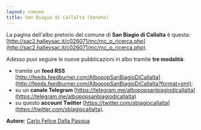 ```yaml
---
layout: comune
title: San Biagio di Callalta (Veneto)
---
```


La pagina dell'albo pretorio del comune di **San Biagio di Callalta** è questa: [http://sac2.halleysac.it/c026071/mc/mc_p_ricerca.php](http://sac2.halleysac.it/c026071/mc/mc_p_ricerca.php).

Adesso puoi seguire le nuove pubblicazioni in albo tramite **tre modalità**:

- tramite un **feed RSS** [http://feeds.feedburner.com/AlbopopSanBiagioDiCallalta](http://feeds.feedburner.com/AlbopopSanBiagioDiCallalta?format=xml);
- su un **canale Telegram** [https://telegram.me/albopopsanbiagiodicallalta](https://telegram.me/albopopsanbiagiodicallalta)
- su questo **account Twitter** [https://twitter.com/sbiagiocallalta](https://twitter.com/sbiagiocallalta).

**Autore**: [Carlo Felice Dalla Pasqua](https://twitter.com/carlofelice)
